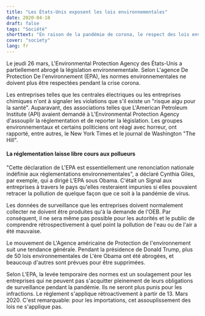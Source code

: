 ```yaml
---
title: "Les États-Unis exposent les lois environnementales"
date: 2020-04-18
draft: false
tags: "Société"
shorttext: "En raison de la pandémie de corona, le respect des lois environnementales n'est plus appliqué. L'Environmental Protection Agency des États-Unis en a décidé ainsi."
cover: "society"
lang: fr
---
```


Le jeudi 26 mars, L'Environmental Protection Agency des États-Unis a partiellement abrogé la législation environnementale. Selon L'agence De Protection De l'environnement (EPA), les normes environnementales ne doivent plus être respectées pendant la crise corona.

Les entreprises telles que les centrales électriques ou les entreprises chimiques n'ont à signaler les violations que s'il existe un "risque aigu pour la santé". Auparavant, des associations telles que L'American Petroleum Institute (API) avaient demandé à L'Environmental Protection Agency d'assouplir la réglementation et de reporter la législation. Les groupes environnementaux et certains politiciens ont réagi avec horreur, ont rapporté, entre autres, le New York Times et le journal de Washington "The Hill".

#### La réglementation laisse libre cours aux pollueurs

"Cette déclaration de L'EPA est essentiellement une renonciation nationale indéfinie aux réglementations environnementales", a déclaré Cynthia Giles, par exemple, qui a dirigé L'EPA sous Obama. C'était un Signal aux entreprises à travers le pays qu'elles resteraient impunies si elles pouvaient retracer la pollution de quelque façon que ce soit à la pandémie de virus.

Les données de surveillance que les entreprises doivent normalement collecter ne doivent être produites qu'à la demande de l'OEB. Par conséquent, il ne sera même pas possible pour les autorités et le public de comprendre rétrospectivement à quel point la pollution de l'eau ou de l'air a été mauvaise.

Le mouvement de L'Agence américaine de Protection de l'environnement suit une tendance générale. Pendant la présidence de Donald Trump, plus de 50 lois environnementales de L'ère Obama ont été abrogées, et beaucoup d'autres sont prévues pour être supprimées.

Selon L'EPA, la levée temporaire des normes est un soulagement pour les entreprises qui ne peuvent pas s'acquitter pleinement de leurs obligations de surveillance pendant la pandémie. Ils ne seront plus punis pour les infractions. Le règlement s'applique rétroactivement à partir de 13. Mars 2020. C'est remarquable: pour les importations, cet assouplissement des lois ne s'applique pas.
